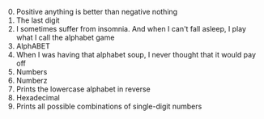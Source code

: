 0. Positive anything is better than negative nothing
1. The last digit
2. I sometimes suffer from insomnia. And when I can't fall asleep, I play what I call the alphabet game
3. AlphABET
4. When I was having that alphabet soup, I never thought that it would pay off
5. Numbers
6. Numberz
7. Prints the lowercase alphabet in reverse
8. Hexadecimal
9. Prints all possible combinations of single-digit numbers
